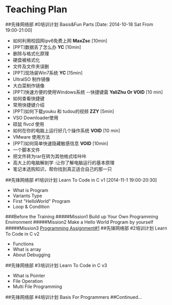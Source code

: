Teaching Plan
====
##先锋网络部 #0培训计划  Basis&Fun Parts [Date: 2014-10-18 Sat From 19:00-21:00]
- 如何利用校园网ipv6免费上网   __MaxZsc__ [10min]
- [PPT]数据丢了怎么办    __YC__ [10min]
 - 删除与格式化原理 
 - 硬盘被格式化
 - 文件及文件夹误删
- [PPT]现场装Win7系统    __YC__ [15min]
 - UltraISO 制作镜像
 - 大白菜制作镜像
- [PPT]快速方便的使用Windows系统 --快捷键菌  __YaliZhu Or VOID__ [10 min]
 - 如何查看快捷键
 - 常用快捷键介绍
- [PPT]如何下载youku 和 tudou的视频  __ZZY__ [5min]
 - VSO Downloader使用
 - 硕鼠 flvcd 使用
- 如何在你的电脑上运行好几个操作系统    __VOID__ [10 min]
 - VMware 使用方法
- [PPT]如何简单快速隐藏敏感信息      __VOID__ [10min]
 - 一个脚本文件
 - 把文件转为rar在转为其他格式哇咔咔
- 高大上的电脑解剖学 :让你了解电脑运行的基本原理
- 笔记本选购知识，帮你找到真正适合自己的那一只

##先锋网络部 #1培训计划   Learn To Code in C v1 [2014-11-1  19:00-20:30]
- What is Program
- Variants Type
- First "HelloWorld" Program 
- Loop & Condition

###Before the Training
#####Mission1  Build up Your Own Programming Environment
#####Mission2 Make a Hello World Program by yourself
#####Mission3 [Programming Assignment#1](https://github.com/VOID001/NEUP-Net-Depart/blob/master/PA%231.md)
##先锋网络部 #2培训计划   Learn To Code in C v2
- Functions
- What is array
- About Debugging

##先锋网络部 #3培训计划   Learn To Code in C v3
- What is Pointer
- File Operation
- Multi File Programming

##先锋网络部 #4培训计划   Basis For Programmers
##Continued...
